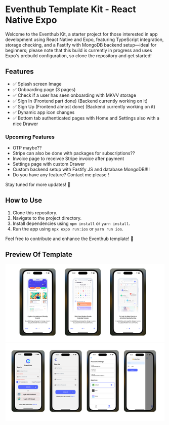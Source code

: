 # Eventhub Template Kit - React Native Expo

Welcome to the Eventhub Kit, a starter project for those interested in app development using React Native and Expo, featuring TypeScript integration, storage checking, and a Fastify with MongoDB backend setup—ideal for beginners; please note that this build is currently in progress and uses Expo's prebuild configuration, so clone the repository and get started!

## Features

- ✅ Splash screen Image
- ✅ Onboarding page (3 pages)
- ✅ Check if a user has seen onboarding with MKVV storage  
- ✅ Sign In (Frontend part done) (Backend currently working on it)
- ✅ Sign Up (Frontend almost done) (Backend currently working on it)
- ✅ Dynamic app icon changes 
- ✅ Bottom tab authenticated pages with Home and Settings also with a nice Drawer

### Upcoming Features

- OTP maybe??
- Stripe can also be done with packages for subscriptions??
- Invoice page to receivce Stripe invoice after payment
- Settings page with custom Drawer
- Custom backend setup with Fastify JS and database MongoDB!!!!
- Do you have any feature? Contact me please !

Stay tuned for more updates! 🌟

## How to Use

1. Clone this repository.
2. Navigate to the project directory.
3. Install dependencies using `npm install` or `yarn install`.
4. Run the app using `npx expo run:ios` or `yarn run ios`.

Feel free to contribute and enhance the Eventhub template! 🚀

## Preview Of Template

![Screenshot](/assets/prototypes/onboarding-preview-kit.png)
![Screenshot](/assets/prototypes/auth-preview-kit.png)
